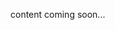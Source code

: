 <!-- <meta>
{
"title":"Virtualization",
"slug":"virtualization,
"description":"Virtualization - Technical Guides",
"tag":["Technical Guides", "Guides", "How To", "Self Hosted", "DevOps", "OS", "virtualization"],
"seo-title": "Packet Bare Metal Cloud Docs - Virtualization Technical Guides",
"seo-description": "Virtualization -  Technical Guides",
"og-title": "Overview",
"og-description": "Virtualization Technical Guides"
}
</meta> -->

content coming soon...
